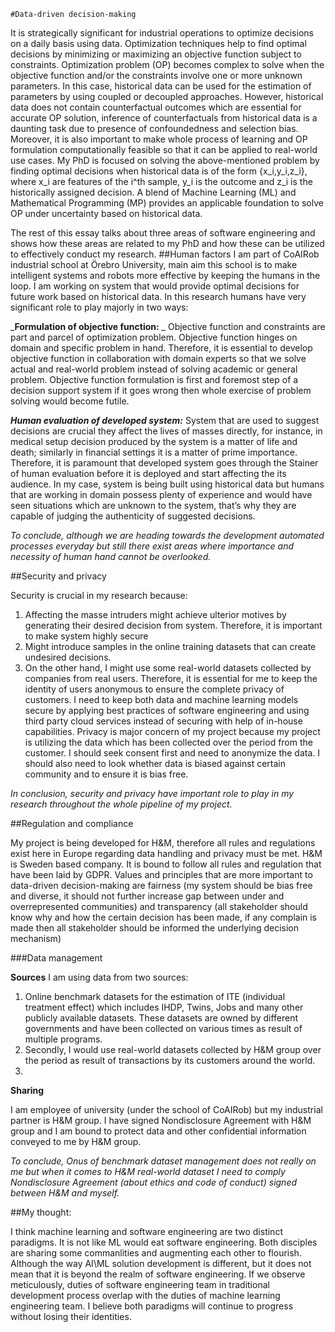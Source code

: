 `#Data-driven decision-making`

It is strategically significant for industrial operations to optimize decisions on a daily basis using data. Optimization techniques help to find optimal decisions by minimizing or maximizing an objective function subject to constraints. Optimization problem (OP) becomes complex to solve when the objective function and/or the constraints involve one or more unknown parameters. In this case, historical data can be used for the estimation of parameters by using coupled or decoupled approaches. However, historical data does not contain counterfactual outcomes which are essential for accurate OP solution, inference of counterfactuals from historical data is a daunting task due to presence of confoundedness and selection bias. Moreover, it is also important to make whole process of learning and OP formulation computationally feasible so that it can be applied to real-world use cases. 
My PhD is focused on solving the above-mentioned problem by finding optimal decisions when historical data is of the form {x_i,y_i,z_i}, where x_i are features of the i^th sample, y_i is the outcome and z_i is the historically assigned decision. A blend of Machine Learning (ML) and Mathematical Programming (MP) provides an applicable foundation to solve OP under uncertainty based on historical data.

The rest of this essay talks about three areas of software engineering and shows how these areas are related to my PhD and how these can be utilized to effectively conduct my research.
##Human factors
I am part of CoAIRob industrial school at Örebro University, main aim this school is to make intelligent systems and robots more effective by keeping the humans in the loop. I am working on system that would provide optimal decisions for future work based on historical data. In this research humans have very significant role to play majorly in two ways:

_**Formulation of objective function:** _
Objective function and constraints are part and parcel of optimization problem. Objective function hinges on domain and specific problem in hand. Therefore, it is essential to develop objective function in collaboration with domain experts so that we solve actual and real-world problem instead of solving academic or general problem. Objective function formulation is first and foremost step of a decision support system if it goes wrong then whole exercise of problem solving would become futile. 

_**Human evaluation of developed system:**_
System that are used to suggest decisions are crucial they affect the lives of masses directly, for instance, in medical setup decision produced by the system is a matter of life and death; similarly in financial settings it is a matter of prime importance. Therefore, it is paramount that developed system goes through the Stainer of human evaluation before it is deployed and start affecting the its audience.  In my case, system is being built using historical data but humans that are working in domain possess plenty of experience and would have seen situations which are unknown to the system, that’s why they are capable of judging the authenticity of suggested decisions.

_To conclude, although we are heading towards the development automated processes everyday but still there exist areas where importance and necessity of human hand cannot be overlooked._

##Security and privacy

Security is crucial in my research because: 

1.	Affecting the masse intruders might achieve ulterior motives by generating their desired decision from system. Therefore, it is important to make system highly secure
2.	Might introduce samples in the online training datasets that can create undesired decisions. 
3.	On the other hand, I might use some real-world datasets collected by companies from real users. Therefore, it is essential for me to keep the identity of users anonymous to ensure the complete privacy of customers.
I need to keep both data and machine learning models secure by applying best practices of software engineering and using third party cloud services instead of securing with help of in-house capabilities. Privacy is major concern of my project because my project is utilizing the data which has been collected over the period from the customer. I should seek consent first and need to anonymize the data. I should also need to look whether data is biased against certain community and to ensure it is bias free. 

_In conclusion, security and privacy have important role to play in my research throughout the whole pipeline of my project._


##Regulation and compliance

My project is being developed for H&M, therefore all rules and regulations exist here in Europe regarding data handling and privacy must be met. H&M is Sweden based company. It is bound to follow all rules and regulation that have been laid by GDPR.  Values and principles that are more important to data-driven decision-making are fairness (my system should be bias free and diverse, it should not further increase gap between under and overrepresented communities) and transparency (all stakeholder should know why and how the certain decision has been made, if any complain is made then all stakeholder should be informed the underlying decision mechanism)

###Data management

**Sources**
I am using data from two sources:
1.	Online benchmark datasets for the estimation of ITE (individual treatment effect) which includes IHDP, Twins, Jobs and many other publicly available datasets. These datasets are owned by different governments and have been collected on various times as result of multiple programs.
2.	Secondly, I would use real-world datasets collected by H&M group over the period as result of transactions by its customers around the world.  
3.	
**Sharing**

I am employee of university (under the school of CoAIRob) but my industrial partner is H&M group.  I have signed Nondisclosure Agreement with H&M group and I am bound to protect data and other confidential information conveyed to me by H&M group. 

_To conclude, Onus of benchmark dataset management does not really on me but when it comes to H&M real-world dataset I need to comply Nondisclosure Agreement (about ethics and code of conduct) signed between H&M and myself._


##My thought:

I think machine learning and software engineering are two distinct paradigms. It is not like ML would eat software engineering. Both disciples are sharing some commanlities and augmenting each other to flourish. Although the way AI\ML solution development is different, but it does not mean that it is beyond the realm of software engineering. If we observe meticulously, duties of software engineering team in traditional development process overlap with the duties of machine learning engineering team. I believe both paradigms will continue to progress without losing their identities. 

